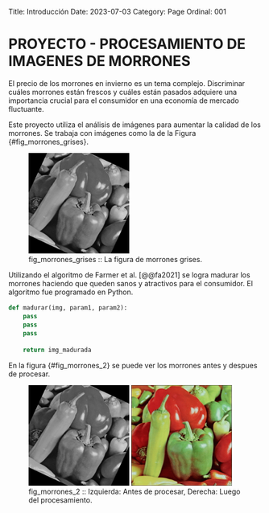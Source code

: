 Title: Introducción
Date: 2023-07-03
Category: Page
Ordinal: 001

# PROYECTO - PROCESAMIENTO DE IMAGENES DE MORRONES

El precio de los morrones en invierno es un tema complejo. Discriminar cuáles morrones están frescos y cuáles están pasados adquiere una importancia crucial para el consumidor en una economía de mercado fluctuante.

Este proyecto utiliza el análisis de imágenes para aumentar la calidad de los morrones. Se trabaja con imágenes como la de la Figura {#fig_morrones_grises}.

<figure>
  <img src="../images/peppers_rotada.png" width="200">
  <figcaption>
  fig_morrones_grises :: La figura de morrones grises.
  </figcaption>
</figure>


Utilizando el algoritmo de Farmer et al. [@@fa2021] se logra madurar los morrones haciendo que queden sanos y atractivos para el consumidor. El algoritmo fue programado en Python. 

``` python
def madurar(img, param1, param2):
    pass
    pass
    pass

    return img_madurada

```

En la figura {#fig_morrones_2} se puede ver los morrones  antes y despues de procesar.

<figure>
  <img src="../images/peppers_rotada.png" width="200">
  <img src="../images/peppers.png" width="200">
  <figcaption>
  fig_morrones_2 :: Izquierda: Antes de procesar, Derecha: Luego del procesamiento.
  </figcaption>
</figure>

